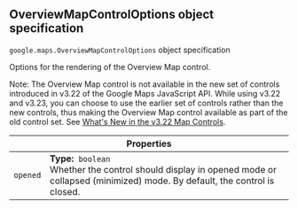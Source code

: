 <h2 id="OverviewMapControlOptions"> OverviewMapControlOptions object specification </h2><p>
<code><span itemprop="path">google.maps</span>.<span itemprop="name">OverviewMapControlOptions</span></code>
object specification
</p><p>Options for the rendering of the Overview Map control. </p><p> Note: The Overview Map control is not available in the new set of controls introduced in v3.22 of the Google Maps JavaScript API. While using v3.22 and v3.23, you can choose to use the earlier set of controls rather than the new controls, thus making the Overview Map control available as part of the old control set. See <a href="/maps/articles/v322-controls-diff">What's New in the v3.22 Map Controls</a>.</p><div class="devsite-table-wrapper"><table class="properties responsive" summary="interface OverviewMapControlOptions - Properties">
<thead>
<tr><th colspan="2">Properties</th>
</tr></thead>
<tbody>
<tr>
<td><code><span>opened</span></code></td>
<td><div><strong>Type:</strong>&nbsp; <code>boolean</code></div>
<div class="desc">Whether the control should display in opened mode or collapsed (minimized) mode. By default, the control is closed.</div></td>
</tr>
</tbody>
</table></div>